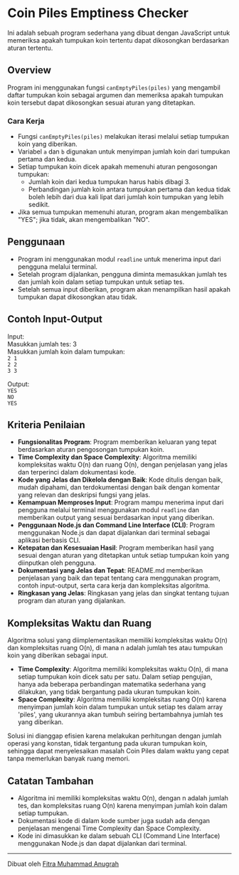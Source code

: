 # Coin Piles Emptiness Checker

Ini adalah sebuah program sederhana yang dibuat dengan JavaScript untuk memeriksa apakah tumpukan koin tertentu dapat dikosongkan berdasarkan aturan tertentu.

## Overview

Program ini menggunakan fungsi `canEmptyPiles(piles)` yang mengambil daftar tumpukan koin sebagai argumen dan memeriksa apakah tumpukan koin tersebut dapat dikosongkan sesuai aturan yang ditetapkan.

### Cara Kerja

- Fungsi `canEmptyPiles(piles)` melakukan iterasi melalui setiap tumpukan koin yang diberikan.
- Variabel `a` dan `b` digunakan untuk menyimpan jumlah koin dari tumpukan pertama dan kedua.
- Setiap tumpukan koin dicek apakah memenuhi aturan pengosongan tumpukan:
  - Jumlah koin dari kedua tumpukan harus habis dibagi 3.
  - Perbandingan jumlah koin antara tumpukan pertama dan kedua tidak boleh lebih dari dua kali lipat dari jumlah koin tumpukan yang lebih sedikit.
- Jika semua tumpukan memenuhi aturan, program akan mengembalikan "YES"; jika tidak, akan mengembalikan "NO".

## Penggunaan

- Program ini menggunakan modul `readline` untuk menerima input dari pengguna melalui terminal.
- Setelah program dijalankan, pengguna diminta memasukkan jumlah tes dan jumlah koin dalam setiap tumpukan untuk setiap tes.
- Setelah semua input diberikan, program akan menampilkan hasil apakah tumpukan dapat dikosongkan atau tidak.

## Contoh Input-Output

Input: <br>
Masukkan jumlah tes: 3 <br>
Masukkan jumlah koin dalam tumpukan: <br>
`2 1` <br>
`2 2` <br>
`3 3` <br>

Output: <br>
`YES` <br>
`NO` <br>
`YES` <br>

## Kriteria Penilaian

- **Fungsionalitas Program**: Program memberikan keluaran yang tepat berdasarkan aturan pengosongan tumpukan koin.
- **Time Complexity dan Space Complexity**: Algoritma memiliki kompleksitas waktu O(n) dan ruang O(n), dengan penjelasan yang jelas dan terperinci dalam dokumentasi kode.
- **Kode yang Jelas dan Dikelola dengan Baik**: Kode ditulis dengan baik, mudah dipahami, dan terdokumentasi dengan baik dengan komentar yang relevan dan deskripsi fungsi yang jelas.
- **Kemampuan Memproses Input**: Program mampu menerima input dari pengguna melalui terminal menggunakan modul `readline` dan memberikan output yang sesuai berdasarkan input yang diberikan.
- **Penggunaan Node.js dan Command Line Interface (CLI)**: Program menggunakan Node.js dan dapat dijalankan dari terminal sebagai aplikasi berbasis CLI.
- **Ketepatan dan Kesesuaian Hasil**: Program memberikan hasil yang sesuai dengan aturan yang ditetapkan untuk setiap tumpukan koin yang diinputkan oleh pengguna.
- **Dokumentasi yang Jelas dan Tepat**: README.md memberikan penjelasan yang baik dan tepat tentang cara menggunakan program, contoh input-output, serta cara kerja dan kompleksitas algoritma.
- **Ringkasan yang Jelas**: Ringkasan yang jelas dan singkat tentang tujuan program dan aturan yang dijalankan.

## Kompleksitas Waktu dan Ruang

Algoritma solusi yang diimplementasikan memiliki kompleksitas waktu O(n) dan kompleksitas ruang O(n), di mana n adalah jumlah tes atau tumpukan koin yang diberikan sebagai input.

- **Time Complexity**: Algoritma memiliki kompleksitas waktu O(n), di mana setiap tumpukan koin dicek satu per satu. Dalam setiap pengujian, hanya ada beberapa perbandingan matematika sederhana yang dilakukan, yang tidak bergantung pada ukuran tumpukan koin.
- **Space Complexity**: Algoritma memiliki kompleksitas ruang O(n) karena menyimpan jumlah koin dalam tumpukan untuk setiap tes dalam array 'piles', yang ukurannya akan tumbuh seiring bertambahnya jumlah tes yang diberikan.

Solusi ini dianggap efisien karena melakukan perhitungan dengan jumlah operasi yang konstan, tidak tergantung pada ukuran tumpukan koin, sehingga dapat menyelesaikan masalah Coin Piles dalam waktu yang cepat tanpa memerlukan banyak ruang memori.


## Catatan Tambahan

- Algoritma ini memiliki kompleksitas waktu O(n), dengan n adalah jumlah tes, dan kompleksitas ruang O(n) karena menyimpan jumlah koin dalam setiap tumpukan.
- Dokumentasi kode di dalam kode sumber juga sudah ada dengan penjelasan mengenai Time Complexity dan Space Complexity.
- Kode ini dimasukkan ke dalam sebuah CLI (Command Line Interface) menggunakan Node.js dan dapat dijalankan dari terminal.

---
Dibuat oleh [Fitra Muhammad Anugrah](https://github.com/Samunee)
